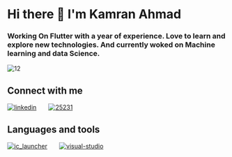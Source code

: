 # Hi there 👋 I'm Kamran Ahmad



### Working On Flutter with a year of experience. Love to learn and explore new technologies. And currently woked on Machine learning and data Science.
 
 
![12](https://user-images.githubusercontent.com/68790390/184704243-77895f9e-7171-4826-aa04-cebe790a48f4.gif)
  
  
## Connect with me

[![linkedin](https://user-images.githubusercontent.com/68790390/184708576-2c3830d3-ae87-469b-8661-82b740b356ab.png)][1] &nbsp; &nbsp; &nbsp; [![25231](https://user-images.githubusercontent.com/68790390/184710199-e0f34e46-9f11-4db8-a936-2125e33bd155.png)][2]


## Languages and tools


[![ic_launcher](https://user-images.githubusercontent.com/68790390/184716224-7c15d80c-8b1d-4890-a005-e2ff6934c77e.png)][3] &nbsp; &nbsp; &nbsp; [![visual-studio](https://user-images.githubusercontent.com/68790390/184719097-68ca04a8-92ae-4f49-ac8b-61d05a8fae33.png)][4]




[1]: https://www.linkedin.com/in/kamran-ahmad-13a405182/
[2]: https://github.com/kamranAhmad2aa3
[3]: https://flutter.dev/
[4]: https://code.visualstudio.com/
